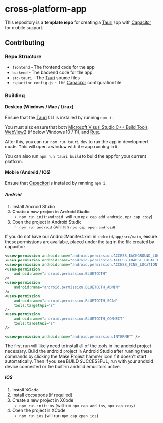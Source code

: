 # cross-platform-app
This repository is a **template repo** for creating a [Tauri] app with [Capacitor] for mobile support. 

## Contributing
### Repo Structure
- `frontend` - The frontend code for the app
- `backend` - The backend code for the app
- `src-tauri` - The [Tauri] source files
- `capacitor.config.js` - The [Capacitor] configuration file

### Building
#### Desktop (Windows / Mac / Linux)
Ensure that the [Tauri] CLI is installed by running `npm i`.

You must also ensure that both [Microsoft Visual Studio C++ Build Tools](https://visualstudio.microsoft.com/visual-cpp-build-tools/), [WebView2](https://developer.microsoft.com/en-us/microsoft-edge/webview2/#download-section) (if below Windows 10 / 11), and [Rust](https://www.rust-lang.org/tools/install).

After this, you can run `npm run tauri dev` to run the app in development mode. This will open a window with the app running in it. 

You can also run `npm run tauri build` to build the app for your current platform.

#### Mobile (Android / IOS)
Ensure that [Capacitor] is installed by running `npm i`.

##### Android
1. Install Android Studio
2. Create a new project in Android Studio
    - `npm run init:android` (will run `npx cap add android`, `npx cap copy`)
3. Open the project in Android Studio
    - `npm run android` (will run `npx cap open android`)

If you do not have our AndroidManifest.xml in `android/app/src/main`, ensure these permissions are available, placed under the <!-- Permissions --> tag in the file created by capacitor:
```xml
<uses-permission android:name="android.permission.ACCESS_BACKGROUND_LOCATION" />
<uses-permission android:name="android.permission.ACCESS_COARSE_LOCATION"  />
<uses-permission android:name="android.permission.ACCESS_FINE_LOCATION"  />
<uses-permission
    android:name="android.permission.BLUETOOTH"
/>
<uses-permission
    android:name="android.permission.BLUETOOTH_ADMIN"
/>
<uses-permission
    android:name="android.permission.BLUETOOTH_SCAN"
    tools:targetApi="s"
/>
<uses-permission
    android:name="android.permission.BLUETOOTH_CONNECT"
    tools:targetApi="s"
/>

<uses-permission android:name="android.permission.INTERNET" />
```

The first run will likely need to install all of the tools in the android project necessary. Build the android project in Android Studio after running these commands by clicking the Make Project hammer icon if it doesn't start automatically. Then if you see BUILD SUCCESSFUL, run with your android device connected or the built-in android emulators active.

##### IOS 
1. Install XCode
2. Install cocoapods (if required)
3. Create a new project in XCode
    - `npm run init:ios` (will run `npx cap add ios`, `npx cap copy`)
4. Open the project in XCode
    - `npm run ios` (will run `npx cap open ios`)


[Capacitor]: https://capacitorjs.com/
[Tauri]: https://tauri.app/